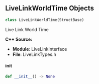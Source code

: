 ## LiveLinkWorldTime Objects

```python
class LiveLinkWorldTime(StructBase)
```

Live Link World Time

**C++ Source:**

- **Module**: LiveLinkInterface
- **File**: LiveLinkTypes.h

<a id="unreal.LiveLinkWorldTime.__init__"></a>

#### __init__

```python
def __init__() -> None
```

<a id="unreal.BoneReference"></a>